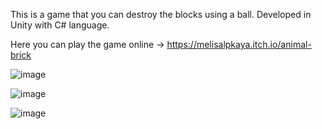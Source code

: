 This is a game that you can destroy the blocks using a ball.
Developed in Unity with C# language.

Here you can play the game online -> https://melisalpkaya.itch.io/animal-brick

![image](https://github.com/melisalpkaya/Animal-Brick/assets/74821649/c610d667-67b3-4160-8b92-1d5bef438403)

![image](https://github.com/melisalpkaya/Animal-Brick/assets/74821649/3062dd27-cfc3-43ca-98be-d604471fe20e)

![image](https://github.com/melisalpkaya/Animal-Brick/assets/74821649/ec6407c0-0826-4c4d-b17f-b211f58f9789)

